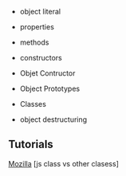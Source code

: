 - object literal
- properties
- methods
- constructors
- Objet Contructor
- Object Prototypes
- Classes

- object destructuring

## Tutorials
[Mozilla](https://developer.mozilla.org/es/docs/Web/JavaScript/Referencia/Operadores/this)
[js class vs other clasess]
